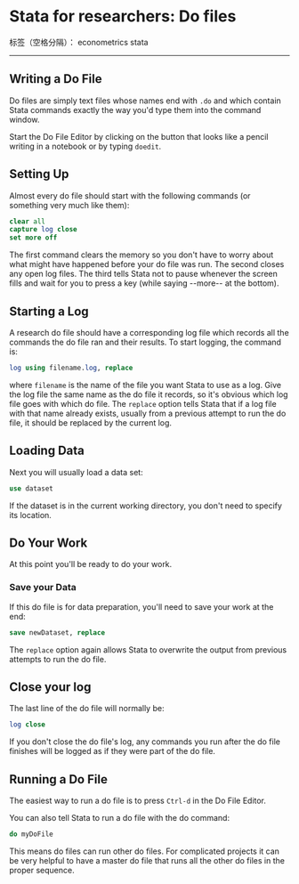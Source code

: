 # Stata for researchers: Do files

标签（空格分隔）： econometrics stata

---

## Writing a Do File
Do files are simply text files whose names end with `.do` and which contain Stata commands exactly the way you'd type them into the command window.

Start the Do File Editor by clicking on the button that looks like a pencil writing in a notebook or by typing `doedit`.

## Setting Up
Almost every do file should start with the following commands (or something very much like them):
``` stata
clear all
capture log close
set more off
```
The first command clears the memory so you don't have to worry about what might have happened before your do file was run. The second closes any open log files. The third tells Stata not to pause whenever the screen fills and wait for you to press a key (while saying --more-- at the bottom).

## Starting a Log
A research do file should have a corresponding log file which records all the commands the do file ran and their results. To start logging, the command is:
``` stata
log using filename.log, replace
```
where `filename` is the name of the file you want Stata to use as a log. Give the log file the same name as the do file it records, so it's obvious which log file goes with which do file. The `replace` option tells Stata that if a log file with that name already exists, usually from a previous attempt to run the do file, it should be replaced by the current log.

## Loading Data
Next you will usually load a data set:
``` stata
use dataset
```
If the dataset is in the current working directory, you don't need to specify its location.

## Do Your Work
At this point you'll be ready to do your work.

### Save your Data
If this do file is for data preparation, you'll need to save your work at the end:
``` stata
save newDataset, replace
```
The `replace` option again allows Stata to overwrite the output from previous attempts to run the do file.

## Close your log
The last line of the do file will normally be:
``` stata
log close
```
If you don't close the do file's log, any commands you run after the do file finishes will be logged as if they were part of the do file.

## Running a Do File
The easiest way to run a do file is to press `Ctrl-d` in the Do File Editor.

You can also tell Stata to run a do file with the do command:
``` stata
do myDoFile
```
This means do files can run other do files. For complicated projects it can be very helpful to have a master do file that runs all the other do files in the proper sequence.

